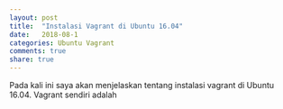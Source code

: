 ```yaml
---
layout: post
title:  "Instalasi Vagrant di Ubuntu 16.04"
date:   2018-08-1
categories: Ubuntu Vagrant
comments: true
share: true
---
```

Pada kali ini saya akan menjelaskan tentang instalasi vagrant di Ubuntu 16.04. Vagrant sendiri adalah

